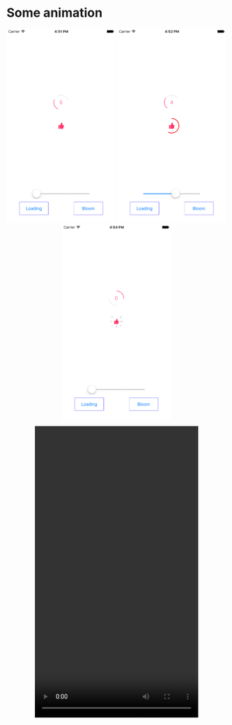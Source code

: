 # Some animation

<p align='center'>
<img src="https://github.com/youger/CoreAnimationSample/blob/master/CoreAnimationSample/ss1.png" width="250" height="445"/>
<img src="https://github.com/youger/CoreAnimationSample/blob/master/CoreAnimationSample/ss2.png" width="250" height="445"/>
<img src="https://github.com/youger/CoreAnimationSample/blob/master/CoreAnimationSample/ss3.png" width="250" height="445"/>
</p>

<p align='center'>
<video src="https://github.com/youger/CoreAnimationSample/blob/master/CoreAnimationSample/recording.mov" width="375" height="667"></video>
</p>
